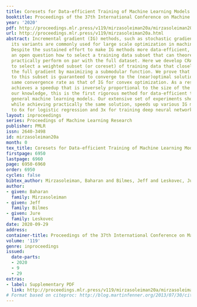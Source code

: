 ```yaml
---
title: Coresets for Data-efficient Training of Machine Learning Models
booktitle: Proceedings of the 37th International Conference on Machine Learning
year: '2020'
pdf: http://proceedings.mlr.press/v119/mirzasoleiman20a/mirzasoleiman20a.pdf
url: http://proceedings.mlr.press/v119/mirzasoleiman20a.html
abstract: Incremental gradient (IG) methods, such as stochastic gradient descent and
  its variants are commonly used for large scale optimization in machine learning.
  Despite the sustained effort to make IG methods more data-efficient, it remains
  an open question how to select a training data subset that can theoretically and
  practically perform on par with the full dataset. Here we develop CRAIG, a method
  to select a weighted subset (or coreset) of training data that closely estimates
  the full gradient by maximizing a submodular function. We prove that applying IG
  to this subset is guaranteed to converge to the (near)optimal solution with the
  same convergence rate as that of IG for convex optimization. As a result, CRAIG
  achieves a speedup that is inversely proportional to the size of the subset. To
  our knowledge, this is the first rigorous method for data-efficient training of
  general machine learning models. Our extensive set of experiments show that CRAIG,
  while achieving practically the same solution, speeds up various IG methods by up
  to 6x for logistic regression and 3x for training deep neural networks.
layout: inproceedings
series: Proceedings of Machine Learning Research
publisher: PMLR
issn: 2640-3498
id: mirzasoleiman20a
month: 0
tex_title: Coresets for Data-efficient Training of Machine Learning Models
firstpage: 6950
lastpage: 6960
page: 6950-6960
order: 6950
cycles: false
bibtex_author: Mirzasoleiman, Baharan and Bilmes, Jeff and Leskovec, Jure
author:
- given: Baharan
  family: Mirzasoleiman
- given: Jeff
  family: Bilmes
- given: Jure
  family: Leskovec
date: 2020-09-29
address: 
container-title: Proceedings of the 37th International Conference on Machine Learning
volume: '119'
genre: inproceedings
issued:
  date-parts:
  - 2020
  - 9
  - 29
extras:
- label: Supplementary PDF
  link: http://proceedings.mlr.press/v119/mirzasoleiman20a/mirzasoleiman20a-supp.pdf
# Format based on citeproc: http://blog.martinfenner.org/2013/07/30/citeproc-yaml-for-bibliographies/
---
```


